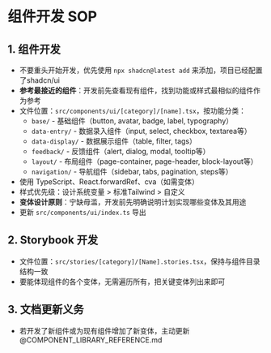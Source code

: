 # 组件开发 SOP

## 1. 组件开发
- 不要重头开始开发，优先使用 `npx shadcn@latest add` 来添加，项目已经配置了shadcn/ui
- **参考最接近的组件**：开发前先查看现有组件，找到功能或样式最相似的组件作为参考
- 文件位置：`src/components/ui/[category]/[name].tsx`，按功能分类：
  - `base/` - 基础组件（button, avatar, badge, label, typography）
  - `data-entry/` - 数据录入组件（input, select, checkbox, textarea等）
  - `data-display/` - 数据展示组件（table, filter, tags）
  - `feedback/` - 反馈组件（alert, dialog, modal, tooltip等）
  - `layout/` - 布局组件（page-container, page-header, block-layout等）
  - `navigation/` - 导航组件（sidebar, tabs, pagination, steps等）
- 使用 TypeScript、React.forwardRef、cva（如需变体）
- 样式优先级：设计系统变量 > 标准Tailwind > 自定义
- **变体设计原则**：宁缺毋滥，开发前先明确说明计划实现哪些变体及其用途
- 更新 `src/components/ui/index.ts` 导出

## 2. Storybook 开发
- 文件位置：`src/stories/[category]/[Name].stories.tsx`，保持与组件目录结构一致
- 要能体现组件的各个变体，无需遍历所有，把关键变体列出来即可

## 3. 文档更新义务
- 若开发了新组件或为现有组件增加了新变体，主动更新 @COMPONENT_LIBRARY_REFERENCE.md